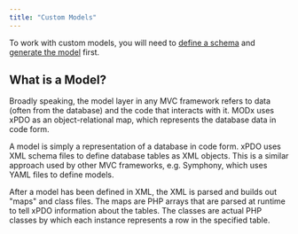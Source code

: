 ```yaml
---
title: "Custom Models"
---
```


To work with custom models, you will need to [define a schema](extending-modx/xpdo/custom-models/defining-a-schema) and [generate the model](extending-modx/xpdo/custom-models/generating-the-model) first. 

## What is a Model?

Broadly speaking, the model layer in any MVC framework refers to data (often from the database) and the code that interacts with it. MODx uses xPDO as an object-relational map, which represents the database data in code form.

A model is simply a representation of a database in code form. xPDO uses XML schema files to define database tables as XML objects. This is a similar approach used by other MVC frameworks, e.g. Symphony, which uses YAML files to define models.

After a model has been defined in XML, the XML is parsed and builds out "maps" and class files. The maps are PHP arrays that are parsed at runtime to tell xPDO information about the tables. The classes are actual PHP classes by which each instance represents a row in the specified table.
